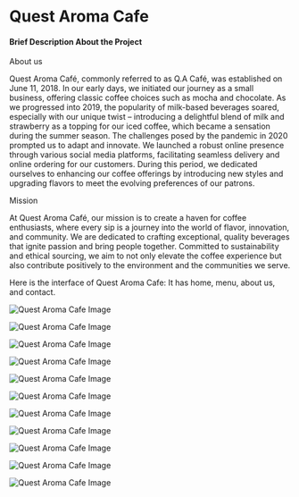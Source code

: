 # Quest Aroma Cafe

#### Brief Description About the Project

About us

Quest Aroma Café, commonly referred to as Q.A Café, was established on June 11, 2018. In our early days, we initiated our journey as a small business, offering classic coffee choices such as mocha and chocolate. As we progressed into 2019, the popularity of milk-based beverages soared, especially with our unique twist – introducing a delightful blend of milk and strawberry as a topping for our iced coffee, which became a sensation during the summer season. The challenges posed by the pandemic in 2020 prompted us to adapt and innovate. We launched a robust online presence through various social media platforms, facilitating seamless delivery and online ordering for our customers. During this period, we dedicated ourselves to enhancing our coffee offerings by introducing new styles and upgrading flavors to meet the evolving preferences of our patrons.

Mission 

At Quest Aroma Café, our mission is to create a haven for coffee enthusiasts, where every sip is a journey into the world of flavor, innovation, and community. We are dedicated to crafting exceptional, quality beverages that ignite passion and bring people together. Committed to sustainability and ethical sourcing, we aim to not only elevate the coffee experience but also contribute positively to the environment and the communities we serve.

Here is the interface of Quest Aroma Cafe: It has home, menu, about us, and contact. 


![Quest Aroma Cafe Image](img/interface1.png)

![Quest Aroma Cafe Image](img/interface2.png)

![Quest Aroma Cafe Image](img/interface3.png)

![Quest Aroma Cafe Image](img/interface4.png)

![Quest Aroma Cafe Image](img/interface5.png)

![Quest Aroma Cafe Image](img/interface6.png)

![Quest Aroma Cafe Image](img/interface7.png)

![Quest Aroma Cafe Image](img/interface8.png)

![Quest Aroma Cafe Image](img/interface9.png)

![Quest Aroma Cafe Image](img/interface10.png)

![Quest Aroma Cafe Image](img/interface11.png)


